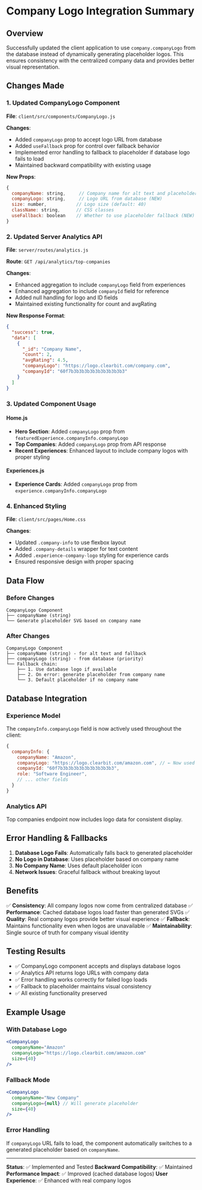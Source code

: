 # Company Logo Integration Summary

## Overview

Successfully updated the client application to use `company.companyLogo` from the database instead of dynamically generating placeholder logos. This ensures consistency with the centralized company data and provides better visual representation.

## Changes Made

### 1. Updated CompanyLogo Component

**File**: `client/src/components/CompanyLogo.js`

**Changes**:
- Added `companyLogo` prop to accept logo URL from database
- Added `useFallback` prop for control over fallback behavior
- Implemented error handling to fallback to placeholder if database logo fails to load
- Maintained backward compatibility with existing usage

**New Props**:
```javascript
{
  companyName: string,     // Company name for alt text and placeholder
  companyLogo: string,     // Logo URL from database (NEW)
  size: number,           // Logo size (default: 40)
  className: string,      // CSS classes
  useFallback: boolean    // Whether to use placeholder fallback (NEW)
}
```

### 2. Updated Server Analytics API

**File**: `server/routes/analytics.js`

**Route**: `GET /api/analytics/top-companies`

**Changes**:
- Enhanced aggregation to include `companyLogo` field from experiences
- Enhanced aggregation to include `companyId` field for reference
- Added null handling for logo and ID fields
- Maintained existing functionality for count and avgRating

**New Response Format**:
```json
{
  "success": true,
  "data": [
    {
      "_id": "Company Name",
      "count": 2,
      "avgRating": 4.5,
      "companyLogo": "https://logo.clearbit.com/company.com",
      "companyId": "60f7b3b3b3b3b3b3b3b3b3b3"
    }
  ]
}
```

### 3. Updated Component Usage

#### Home.js
- **Hero Section**: Added `companyLogo` prop from `featuredExperience.companyInfo.companyLogo`
- **Top Companies**: Added `companyLogo` prop from API response
- **Recent Experiences**: Enhanced layout to include company logos with proper styling

#### Experiences.js
- **Experience Cards**: Added `companyLogo` prop from `experience.companyInfo.companyLogo`

### 4. Enhanced Styling

**File**: `client/src/pages/Home.css`

**Changes**:
- Updated `.company-info` to use flexbox layout
- Added `.company-details` wrapper for text content
- Added `.experience-company-logo` styling for experience cards
- Ensured responsive design with proper spacing

## Data Flow

### Before Changes
```
CompanyLogo Component
├── companyName (string)
└── Generate placeholder SVG based on company name
```

### After Changes
```
CompanyLogo Component
├── companyName (string) - for alt text and fallback
├── companyLogo (string) - from database (priority)
└── Fallback chain:
    ├── 1. Use database logo if available
    ├── 2. On error: generate placeholder from company name
    └── 3. Default placeholder if no company name
```

## Database Integration

### Experience Model
The `companyInfo.companyLogo` field is now actively used throughout the client:
```javascript
{
  companyInfo: {
    companyName: "Amazon",
    companyLogo: "https://logo.clearbit.com/amazon.com", // ← Now used in UI
    companyId: "60f7b3b3b3b3b3b3b3b3b3b3",
    role: "Software Engineer",
    // ... other fields
  }
}
```

### Analytics API
Top companies endpoint now includes logo data for consistent display.

## Error Handling & Fallbacks

1. **Database Logo Fails**: Automatically falls back to generated placeholder
2. **No Logo in Database**: Uses placeholder based on company name
3. **No Company Name**: Uses default placeholder icon
4. **Network Issues**: Graceful fallback without breaking layout

## Benefits

✅ **Consistency**: All company logos now come from centralized database
✅ **Performance**: Cached database logos load faster than generated SVGs
✅ **Quality**: Real company logos provide better visual experience
✅ **Fallback**: Maintains functionality even when logos are unavailable
✅ **Maintainability**: Single source of truth for company visual identity

## Testing Results

- ✅ CompanyLogo component accepts and displays database logos
- ✅ Analytics API returns logo URLs with company data
- ✅ Error handling works correctly for failed logo loads
- ✅ Fallback to placeholder maintains visual consistency
- ✅ All existing functionality preserved

## Example Usage

### With Database Logo
```jsx
<CompanyLogo 
  companyName="Amazon"
  companyLogo="https://logo.clearbit.com/amazon.com"
  size={40}
/>
```

### Fallback Mode
```jsx
<CompanyLogo 
  companyName="New Company"
  companyLogo={null} // Will generate placeholder
  size={40}
/>
```

### Error Handling
If `companyLogo` URL fails to load, the component automatically switches to a generated placeholder based on `companyName`.

---

**Status**: ✅ Implemented and Tested
**Backward Compatibility**: ✅ Maintained
**Performance Impact**: ✅ Improved (cached database logos)
**User Experience**: ✅ Enhanced with real company logos
